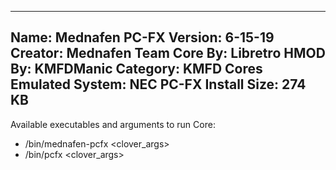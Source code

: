 -----------------------
Name: Mednafen PC-FX
Version: 6-15-19
Creator: Mednafen Team
Core By: Libretro
HMOD By: KMFDManic
Category: KMFD Cores
Emulated System: NEC PC-FX
Install Size: 274 KB
-----------------------
Available executables and arguments to run Core:
- /bin/mednafen-pcfx <rom> <clover_args>
- /bin/pcfx <rom> <clover_args>
